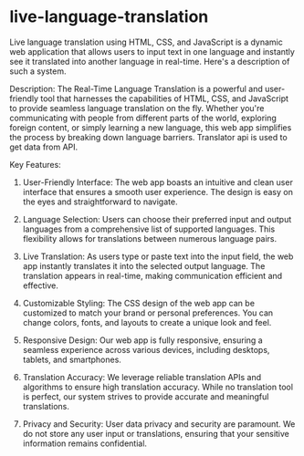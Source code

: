 # live-language-translation
Live language translation using HTML, CSS, and JavaScript is a dynamic web application that allows users to input text in one language and instantly see it translated into another language in real-time. Here's a description of such a system.

Description:
The Real-Time Language Translation is a powerful and user-friendly tool that harnesses the capabilities of HTML, CSS, and JavaScript to provide seamless language translation on the fly. Whether you're communicating with people from different parts of the world, exploring foreign content, or simply learning a new language, this web app simplifies the process by breaking down language barriers. Translator api is used to get data from API.

Key Features:

1. User-Friendly Interface: The web app boasts an intuitive and clean user interface that ensures a smooth user experience. The design is easy on the eyes and straightforward to navigate.

2. Language Selection: Users can choose their preferred input and output languages from a comprehensive list of supported languages. This flexibility allows for translations between numerous language pairs.

3. Live Translation: As users type or paste text into the input field, the web app instantly translates it into the selected output language. The translation appears in real-time, making communication efficient and effective.

4. Customizable Styling: The CSS design of the web app can be customized to match your brand or personal preferences. You can change colors, fonts, and layouts to create a unique look and feel.

5. Responsive Design: Our web app is fully responsive, ensuring a seamless experience across various devices, including desktops, tablets, and smartphones.

6. Translation Accuracy: We leverage reliable translation APIs and algorithms to ensure high translation accuracy. While no translation tool is perfect, our system strives to provide accurate and meaningful translations.

7. Privacy and Security: User data privacy and security are paramount. We do not store any user input or translations, ensuring that your sensitive information remains confidential.
